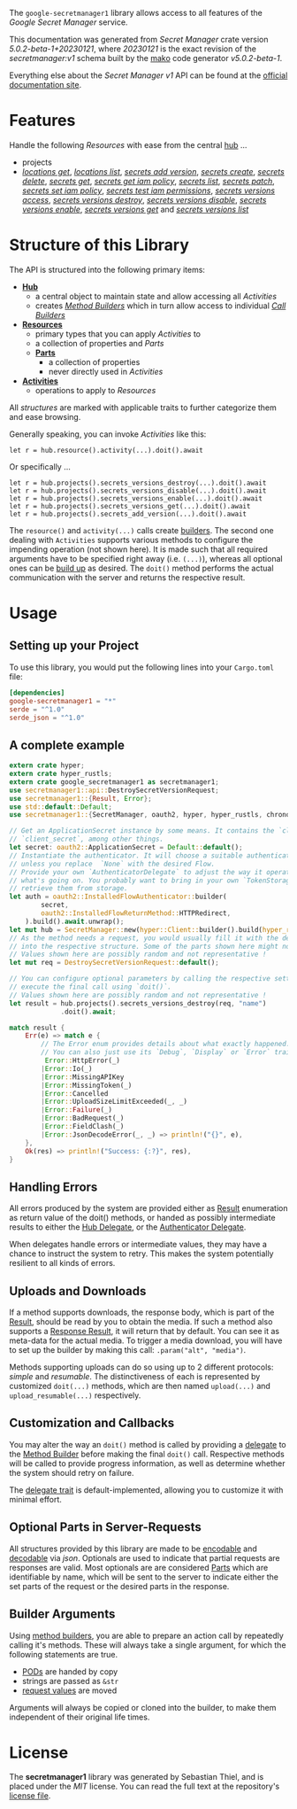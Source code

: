 <!---
DO NOT EDIT !
This file was generated automatically from 'src/generator/templates/api/README.md.mako'
DO NOT EDIT !
-->
The `google-secretmanager1` library allows access to all features of the *Google Secret Manager* service.

This documentation was generated from *Secret Manager* crate version *5.0.2-beta-1+20230121*, where *20230121* is the exact revision of the *secretmanager:v1* schema built by the [mako](http://www.makotemplates.org/) code generator *v5.0.2-beta-1*.

Everything else about the *Secret Manager* *v1* API can be found at the
[official documentation site](https://cloud.google.com/secret-manager/).
# Features

Handle the following *Resources* with ease from the central [hub](https://docs.rs/google-secretmanager1/5.0.2-beta-1+20230121/google_secretmanager1/SecretManager) ... 

* projects
 * [*locations get*](https://docs.rs/google-secretmanager1/5.0.2-beta-1+20230121/google_secretmanager1/api::ProjectLocationGetCall), [*locations list*](https://docs.rs/google-secretmanager1/5.0.2-beta-1+20230121/google_secretmanager1/api::ProjectLocationListCall), [*secrets add version*](https://docs.rs/google-secretmanager1/5.0.2-beta-1+20230121/google_secretmanager1/api::ProjectSecretAddVersionCall), [*secrets create*](https://docs.rs/google-secretmanager1/5.0.2-beta-1+20230121/google_secretmanager1/api::ProjectSecretCreateCall), [*secrets delete*](https://docs.rs/google-secretmanager1/5.0.2-beta-1+20230121/google_secretmanager1/api::ProjectSecretDeleteCall), [*secrets get*](https://docs.rs/google-secretmanager1/5.0.2-beta-1+20230121/google_secretmanager1/api::ProjectSecretGetCall), [*secrets get iam policy*](https://docs.rs/google-secretmanager1/5.0.2-beta-1+20230121/google_secretmanager1/api::ProjectSecretGetIamPolicyCall), [*secrets list*](https://docs.rs/google-secretmanager1/5.0.2-beta-1+20230121/google_secretmanager1/api::ProjectSecretListCall), [*secrets patch*](https://docs.rs/google-secretmanager1/5.0.2-beta-1+20230121/google_secretmanager1/api::ProjectSecretPatchCall), [*secrets set iam policy*](https://docs.rs/google-secretmanager1/5.0.2-beta-1+20230121/google_secretmanager1/api::ProjectSecretSetIamPolicyCall), [*secrets test iam permissions*](https://docs.rs/google-secretmanager1/5.0.2-beta-1+20230121/google_secretmanager1/api::ProjectSecretTestIamPermissionCall), [*secrets versions access*](https://docs.rs/google-secretmanager1/5.0.2-beta-1+20230121/google_secretmanager1/api::ProjectSecretVersionAccesCall), [*secrets versions destroy*](https://docs.rs/google-secretmanager1/5.0.2-beta-1+20230121/google_secretmanager1/api::ProjectSecretVersionDestroyCall), [*secrets versions disable*](https://docs.rs/google-secretmanager1/5.0.2-beta-1+20230121/google_secretmanager1/api::ProjectSecretVersionDisableCall), [*secrets versions enable*](https://docs.rs/google-secretmanager1/5.0.2-beta-1+20230121/google_secretmanager1/api::ProjectSecretVersionEnableCall), [*secrets versions get*](https://docs.rs/google-secretmanager1/5.0.2-beta-1+20230121/google_secretmanager1/api::ProjectSecretVersionGetCall) and [*secrets versions list*](https://docs.rs/google-secretmanager1/5.0.2-beta-1+20230121/google_secretmanager1/api::ProjectSecretVersionListCall)




# Structure of this Library

The API is structured into the following primary items:

* **[Hub](https://docs.rs/google-secretmanager1/5.0.2-beta-1+20230121/google_secretmanager1/SecretManager)**
    * a central object to maintain state and allow accessing all *Activities*
    * creates [*Method Builders*](https://docs.rs/google-secretmanager1/5.0.2-beta-1+20230121/google_secretmanager1/client::MethodsBuilder) which in turn
      allow access to individual [*Call Builders*](https://docs.rs/google-secretmanager1/5.0.2-beta-1+20230121/google_secretmanager1/client::CallBuilder)
* **[Resources](https://docs.rs/google-secretmanager1/5.0.2-beta-1+20230121/google_secretmanager1/client::Resource)**
    * primary types that you can apply *Activities* to
    * a collection of properties and *Parts*
    * **[Parts](https://docs.rs/google-secretmanager1/5.0.2-beta-1+20230121/google_secretmanager1/client::Part)**
        * a collection of properties
        * never directly used in *Activities*
* **[Activities](https://docs.rs/google-secretmanager1/5.0.2-beta-1+20230121/google_secretmanager1/client::CallBuilder)**
    * operations to apply to *Resources*

All *structures* are marked with applicable traits to further categorize them and ease browsing.

Generally speaking, you can invoke *Activities* like this:

```Rust,ignore
let r = hub.resource().activity(...).doit().await
```

Or specifically ...

```ignore
let r = hub.projects().secrets_versions_destroy(...).doit().await
let r = hub.projects().secrets_versions_disable(...).doit().await
let r = hub.projects().secrets_versions_enable(...).doit().await
let r = hub.projects().secrets_versions_get(...).doit().await
let r = hub.projects().secrets_add_version(...).doit().await
```

The `resource()` and `activity(...)` calls create [builders][builder-pattern]. The second one dealing with `Activities` 
supports various methods to configure the impending operation (not shown here). It is made such that all required arguments have to be 
specified right away (i.e. `(...)`), whereas all optional ones can be [build up][builder-pattern] as desired.
The `doit()` method performs the actual communication with the server and returns the respective result.

# Usage

## Setting up your Project

To use this library, you would put the following lines into your `Cargo.toml` file:

```toml
[dependencies]
google-secretmanager1 = "*"
serde = "^1.0"
serde_json = "^1.0"
```

## A complete example

```Rust
extern crate hyper;
extern crate hyper_rustls;
extern crate google_secretmanager1 as secretmanager1;
use secretmanager1::api::DestroySecretVersionRequest;
use secretmanager1::{Result, Error};
use std::default::Default;
use secretmanager1::{SecretManager, oauth2, hyper, hyper_rustls, chrono, FieldMask};

// Get an ApplicationSecret instance by some means. It contains the `client_id` and 
// `client_secret`, among other things.
let secret: oauth2::ApplicationSecret = Default::default();
// Instantiate the authenticator. It will choose a suitable authentication flow for you, 
// unless you replace  `None` with the desired Flow.
// Provide your own `AuthenticatorDelegate` to adjust the way it operates and get feedback about 
// what's going on. You probably want to bring in your own `TokenStorage` to persist tokens and
// retrieve them from storage.
let auth = oauth2::InstalledFlowAuthenticator::builder(
        secret,
        oauth2::InstalledFlowReturnMethod::HTTPRedirect,
    ).build().await.unwrap();
let mut hub = SecretManager::new(hyper::Client::builder().build(hyper_rustls::HttpsConnectorBuilder::new().with_native_roots().https_or_http().enable_http1().enable_http2().build()), auth);
// As the method needs a request, you would usually fill it with the desired information
// into the respective structure. Some of the parts shown here might not be applicable !
// Values shown here are possibly random and not representative !
let mut req = DestroySecretVersionRequest::default();

// You can configure optional parameters by calling the respective setters at will, and
// execute the final call using `doit()`.
// Values shown here are possibly random and not representative !
let result = hub.projects().secrets_versions_destroy(req, "name")
             .doit().await;

match result {
    Err(e) => match e {
        // The Error enum provides details about what exactly happened.
        // You can also just use its `Debug`, `Display` or `Error` traits
         Error::HttpError(_)
        |Error::Io(_)
        |Error::MissingAPIKey
        |Error::MissingToken(_)
        |Error::Cancelled
        |Error::UploadSizeLimitExceeded(_, _)
        |Error::Failure(_)
        |Error::BadRequest(_)
        |Error::FieldClash(_)
        |Error::JsonDecodeError(_, _) => println!("{}", e),
    },
    Ok(res) => println!("Success: {:?}", res),
}

```
## Handling Errors

All errors produced by the system are provided either as [Result](https://docs.rs/google-secretmanager1/5.0.2-beta-1+20230121/google_secretmanager1/client::Result) enumeration as return value of
the doit() methods, or handed as possibly intermediate results to either the 
[Hub Delegate](https://docs.rs/google-secretmanager1/5.0.2-beta-1+20230121/google_secretmanager1/client::Delegate), or the [Authenticator Delegate](https://docs.rs/yup-oauth2/*/yup_oauth2/trait.AuthenticatorDelegate.html).

When delegates handle errors or intermediate values, they may have a chance to instruct the system to retry. This 
makes the system potentially resilient to all kinds of errors.

## Uploads and Downloads
If a method supports downloads, the response body, which is part of the [Result](https://docs.rs/google-secretmanager1/5.0.2-beta-1+20230121/google_secretmanager1/client::Result), should be
read by you to obtain the media.
If such a method also supports a [Response Result](https://docs.rs/google-secretmanager1/5.0.2-beta-1+20230121/google_secretmanager1/client::ResponseResult), it will return that by default.
You can see it as meta-data for the actual media. To trigger a media download, you will have to set up the builder by making
this call: `.param("alt", "media")`.

Methods supporting uploads can do so using up to 2 different protocols: 
*simple* and *resumable*. The distinctiveness of each is represented by customized 
`doit(...)` methods, which are then named `upload(...)` and `upload_resumable(...)` respectively.

## Customization and Callbacks

You may alter the way an `doit()` method is called by providing a [delegate](https://docs.rs/google-secretmanager1/5.0.2-beta-1+20230121/google_secretmanager1/client::Delegate) to the 
[Method Builder](https://docs.rs/google-secretmanager1/5.0.2-beta-1+20230121/google_secretmanager1/client::CallBuilder) before making the final `doit()` call. 
Respective methods will be called to provide progress information, as well as determine whether the system should 
retry on failure.

The [delegate trait](https://docs.rs/google-secretmanager1/5.0.2-beta-1+20230121/google_secretmanager1/client::Delegate) is default-implemented, allowing you to customize it with minimal effort.

## Optional Parts in Server-Requests

All structures provided by this library are made to be [encodable](https://docs.rs/google-secretmanager1/5.0.2-beta-1+20230121/google_secretmanager1/client::RequestValue) and 
[decodable](https://docs.rs/google-secretmanager1/5.0.2-beta-1+20230121/google_secretmanager1/client::ResponseResult) via *json*. Optionals are used to indicate that partial requests are responses 
are valid.
Most optionals are are considered [Parts](https://docs.rs/google-secretmanager1/5.0.2-beta-1+20230121/google_secretmanager1/client::Part) which are identifiable by name, which will be sent to 
the server to indicate either the set parts of the request or the desired parts in the response.

## Builder Arguments

Using [method builders](https://docs.rs/google-secretmanager1/5.0.2-beta-1+20230121/google_secretmanager1/client::CallBuilder), you are able to prepare an action call by repeatedly calling it's methods.
These will always take a single argument, for which the following statements are true.

* [PODs][wiki-pod] are handed by copy
* strings are passed as `&str`
* [request values](https://docs.rs/google-secretmanager1/5.0.2-beta-1+20230121/google_secretmanager1/client::RequestValue) are moved

Arguments will always be copied or cloned into the builder, to make them independent of their original life times.

[wiki-pod]: http://en.wikipedia.org/wiki/Plain_old_data_structure
[builder-pattern]: http://en.wikipedia.org/wiki/Builder_pattern
[google-go-api]: https://github.com/google/google-api-go-client

# License
The **secretmanager1** library was generated by Sebastian Thiel, and is placed 
under the *MIT* license.
You can read the full text at the repository's [license file][repo-license].

[repo-license]: https://github.com/Byron/google-apis-rsblob/main/LICENSE.md

